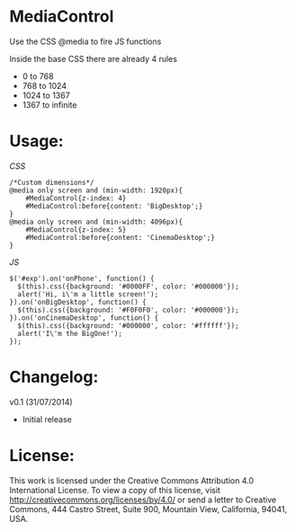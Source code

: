 MediaControl
============

Use the CSS @media to fire JS functions

Inside the base CSS there are already 4 rules
- 0 to 768
- 768 to 1024
- 1024 to 1367
- 1367 to infinite


Usage:
=========
*CSS*
```
/*Custom dimensions*/
@media only screen and (min-width: 1920px){
    #MediaControl{z-index: 4}
    #MediaControl:before{content: 'BigDesktop';}
}
@media only screen and (min-width: 4096px){
    #MediaControl{z-index: 5}
    #MediaControl:before{content: 'CinemaDesktop';}
}
```
*JS*
```
$('#exp').on('onPhone', function() {
  $(this).css({background: '#0000FF', color: '#000000'});
  alert('Hi, i\'m a little screen!');
}).on('onBigDesktop', function() {
  $(this).css({background: '#F0F0F0', color: '#000000'});
}).on('onCinemaDesktop', function() {
  $(this).css({background: '#000000', color: '#ffffff'});
  alert('I\'m the BigOne!');
});
```

Changelog:
=========
v0.1 (31/07/2014)
+ Initial release

License:
=========
This work is licensed under the Creative Commons Attribution 4.0 International License. To view a copy of this license, visit http://creativecommons.org/licenses/by/4.0/ or send a letter to Creative Commons, 444 Castro Street, Suite 900, Mountain View, California, 94041, USA.
